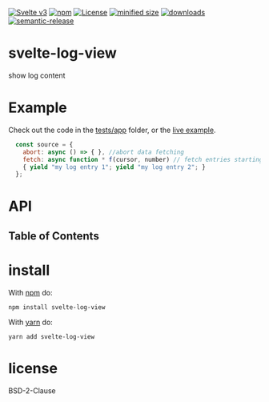 [![Svelte v3](https://img.shields.io/badge/svelte-v3-orange.svg)](https://svelte.dev)
[![npm](https://img.shields.io/npm/v/svelte-log-view.svg)](https://www.npmjs.com/package/svelte-log-view)
[![License](https://img.shields.io/badge/License-BSD%203--Clause-blue.svg)](https://opensource.org/licenses/BSD-3-Clause)
[![minified size](https://badgen.net/bundlephobia/min/svelte-log-view)](https://bundlephobia.com/result?p=svelte-log-view)
[![downloads](http://img.shields.io/npm/dm/svelte-log-view.svg?style=flat-square)](https://npmjs.org/package/svelte-log-view)
[![semantic-release](https://img.shields.io/badge/%20%20%F0%9F%93%A6%F0%9F%9A%80-semantic--release-e10079.svg)](https://github.com/arlac77/svelte-log-view.git)

# svelte-log-view

show log content

# Example

Check out the code in the [tests/app](/tests/app) folder,
or the [live example](https://arlac77.github.io/components/svelte-log-view/tests/app/index.html).

```js
  const source = {
    abort: async () => { }, //abort data fetching
    fetch: async function * f(cursor, number) // fetch entries starting after cursor
    { yield "my log entry 1"; yield "my log entry 2"; }
  };
```
 
# API

<!-- Generated by documentation.js. Update this documentation by updating the source code. -->

## Table of Contents

# install

With [npm](http://npmjs.org) do:

```shell
npm install svelte-log-view
```

With [yarn](https://yarnpkg.com) do:

```shell
yarn add svelte-log-view
```

# license

BSD-2-Clause

